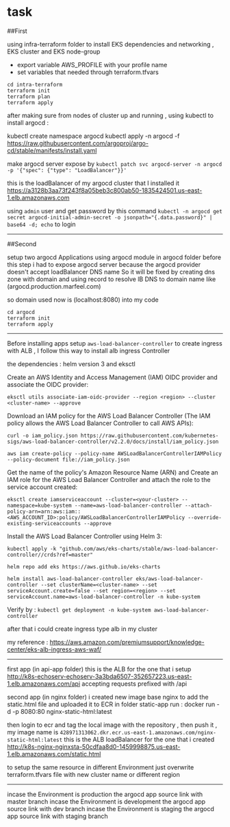 # task
##First

using infra-terraform folder to install EKS dependencies and networking , EKS cluster and EKS node-group
- export variable AWS_PROFILE with your profile name
- set variables that needed through terraform.tfvars

```
cd intra-terraform
terraform init
terraform plan
terraform apply
```

after making sure from nodes of cluster up and running , using kubectl to install argocd :

kubectl create namespace argocd
kubectl apply -n argocd -f https://raw.githubusercontent.com/argoproj/argo-cd/stable/manifests/install.yaml

make argocd server expose by `kubectl patch svc argocd-server -n argocd -p '{"spec": {"type": "LoadBalancer"}}'`

this is the loadBalancer of my argocd cluster that I installed it
https://a3128b3aa73f243f8a05beb3c800ab50-1835424501.us-east-1.elb.amazonaws.com

using `admin` user and get password by this command `kubectl -n argocd get secret argocd-initial-admin-secret -o jsonpath="{.data.password}" | base64 -d; echo` to login


---------------------------------------------------------------------------------
##Second

setup two argocd Applications using argocd module in argocd folder
before this step i had to expose argocd server because the argocd provider doesn't accept loadBalancer DNS name
So it will be fixed by creating dns zone with domain and using record to resolve lB DNS to domain name like (argocd.production.marfeel.com)

so domain used now is (localhost:8080) into my code
```
cd argocd
terraform init
terraform apply
```
---------------------------------------------------------------------------------------------------------------------

Before installing apps setup `aws-load-balancer-controller` to create ingress with ALB , I follow this way to install alb ingress Controller

the dependencies : helm version 3 and eksctl

Create an AWS Identity and Access Management (IAM) OIDC provider and associate the OIDC provider:

 `eksctl utils associate-iam-oidc-provider --region <region> --cluster <cluster-name> --approve`

Download an IAM policy for the AWS Load Balancer Controller (The IAM policy allows the AWS Load Balancer Controller to call AWS APIs):

 `curl -o iam_policy.json https://raw.githubusercontent.com/kubernetes-sigs/aws-load-balancer-controller/v2.2.0/docs/install/iam_policy.json`

 `aws iam create-policy --policy-name AWSLoadBalancerControllerIAMPolicy --policy-document file://iam_policy.json`

Get the name of the policy's Amazon Resource Name (ARN) and Create an IAM role for the AWS Load Balancer Controller and attach the role to the service account created:

`eksctl create iamserviceaccount --cluster=<your-cluster> --namespace=kube-system --name=aws-load-balancer-controller --attach-policy-arn=arn:aws:iam::<AWS_ACCOUNT_ID>:policy/AWSLoadBalancerControllerIAMPolicy --override-existing-serviceaccounts --approve`


Install the AWS Load Balancer Controller using Helm 3:
```
kubectl apply -k "github.com/aws/eks-charts/stable/aws-load-balancer-controller//crds?ref=master"

helm repo add eks https://aws.github.io/eks-charts

helm install aws-load-balancer-controller eks/aws-load-balancer-controller --set clusterName=<cluster-name> --set serviceAccount.create=false --set region=<region> --set serviceAccount.name=aws-load-balancer-controller -n kube-system
```


Verify by : `kubectl get deployment -n kube-system aws-load-balancer-controller`

after that i could create ingress type alb in my cluster

my reference  :  https://aws.amazon.com/premiumsupport/knowledge-center/eks-alb-ingress-aws-waf/

__________________________________________________________________________________________________________________________

first app (in api-app folder) this is the ALB for the one that i setup http://k8s-echoserv-echoserv-3a3bda6507-352657223.us-east-1.elb.amazonaws.com/api
accepting requests prefixed with /api


second app (in nginx folder) i created new image base nginx to add the static.html file and uploaded it to ECR
in folder static-app run :
docker run -d -p 8080:80 nginx-static-html:latest

then login to ecr and tag the local image with the repository , then push it , my image name is `428971313062.dkr.ecr.us-east-1.amazonaws.com/nginx-static-html:latest`
this is the ALB loadBalancer for the one that i created http://k8s-nginx-nginxsta-50cdfaa8d0-1459998875.us-east-1.elb.amazonaws.com/static.html



to setup the same resource in different Environment just overwrite terraform.tfvars file with new cluster name or different region    

------------------------------------------------------------------------------------------------------
incase the Environment is production the argocd app source link with master branch
incase the Environment is development the argocd app source link with dev branch
incase the Environment is staging the argocd app source link with staging branch
